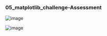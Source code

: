### 05_matplotlib_challenge-Assessment

![image](https://user-images.githubusercontent.com/89948865/167350928-c3ed2af4-eda2-4233-abdd-fd1dc8a56b32.png) 

![image](https://user-images.githubusercontent.com/89948865/167350989-8c5230fa-f387-49eb-9937-34fa53288e7a.png) 

